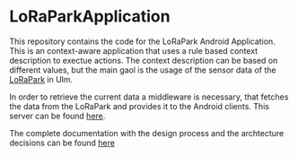 # LoRaParkApplication

This repository contains the code for the LoRaPark Android Application. This is an context-aware application that uses a rule based context description to exectue actions.
The context description can be based on different values, but the main gaol is the usage of the sensor data of the [LoRaPark](https://lorapark.de/) in Ulm. 

In order to retrieve the current data a middleware is necessary, that fetches the data from the LoRaPark and provides it to the Android clients.
This server can be found [here](https://github.com/oli-f/LoRaParkServer).

The complete documentation with the design process and the archtecture decisions can be found [here](https://github.com/frozzenshooter/LoRaParkAppDocumentation)
